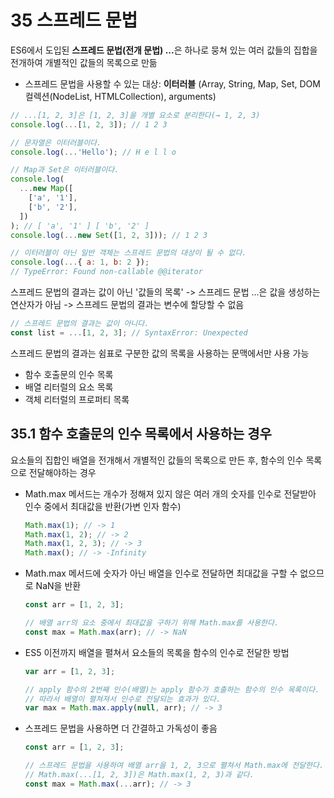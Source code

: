# 35 스프레드 문법

ES6에서 도입된 <B>스프레드 문법(전개 문법) ...</B>은 하나로 뭉쳐 있는 여러 값들의 집합을 전개하여 개별적인 값들의 목록으로 만듦

- 스프레드 문법을 사용할 수 있는 대상: **이터러블** (Array, String, Map, Set, DOM 컬렉션(NodeList, HTMLCollection), arguments)

```javascript
// ...[1, 2, 3]은 [1, 2, 3]을 개별 요소로 분리한다(→ 1, 2, 3)
console.log(...[1, 2, 3]); // 1 2 3

// 문자열은 이터러블이다.
console.log(...'Hello'); // H e l l o

// Map과 Set은 이터러블이다.
console.log(
  ...new Map([
    ['a', '1'],
    ['b', '2'],
  ])
); // [ 'a', '1' ] [ 'b', '2' ]
console.log(...new Set([1, 2, 3])); // 1 2 3

// 이터러블이 아닌 일반 객체는 스프레드 문법의 대상이 될 수 없다.
console.log(...{ a: 1, b: 2 });
// TypeError: Found non-callable @@iterator
```

스프레드 문법의 결과는 값이 아닌 '값들의 목록' -> 스프레드 문법 ...은 값을 생성하는 연산자가 아님 -> 스프레드 문법의 결과는 변수에 할당할 수 없음

```javascript
// 스프레드 문법의 결과는 값이 아니다.
const list = ...[1, 2, 3]; // SyntaxError: Unexpected
```

스프레드 문법의 결과는 쉼표로 구분한 값의 목록을 사용하는 문맥에서만 사용 가능

- 함수 호출문의 인수 목록
- 배열 리터럴의 요소 목록
- 객체 리터럴의 프로퍼티 목록

## 35.1 함수 호출문의 인수 목록에서 사용하는 경우

요소들의 집합인 배열을 전개해서 개별적인 값들의 목록으로 만든 후, 함수의 인수 목록으로 전달해야하는 경우

- Math.max 메서드는 개수가 정해져 있지 않은 여러 개의 숫자를 인수로 전달받아 인수 중에서 최대값을 반환(가변 인자 함수)

  ```javascript
  Math.max(1); // -> 1
  Math.max(1, 2); // -> 2
  Math.max(1, 2, 3); // -> 3
  Math.max(); // -> -Infinity
  ```

- Math.max 메서드에 숫자가 아닌 배열을 인수로 전달하면 최대값을 구할 수 없으므로 NaN을 반환

  ```javascript
  const arr = [1, 2, 3];

  // 배열 arr의 요소 중에서 최대값을 구하기 위해 Math.max를 사용한다.
  const max = Math.max(arr); // -> NaN
  ```

- ES5 이전까지 배열을 펼쳐서 요소들의 목록을 함수의 인수로 전달한 방법

  ```javascript
  var arr = [1, 2, 3];

  // apply 함수의 2번째 인수(배열)는 apply 함수가 호출하는 함수의 인수 목록이다.
  // 따라서 배열이 펼쳐져서 인수로 전달되는 효과가 있다.
  var max = Math.max.apply(null, arr); // -> 3
  ```

- 스프레드 문법을 사용하면 더 간결하고 가독성이 좋음

  ```javascript
  const arr = [1, 2, 3];

  // 스프레드 문법을 사용하여 배열 arr을 1, 2, 3으로 펼쳐서 Math.max에 전달한다.
  // Math.max(...[1, 2, 3])은 Math.max(1, 2, 3)과 같다.
  const max = Math.max(...arr); // -> 3
  ```
